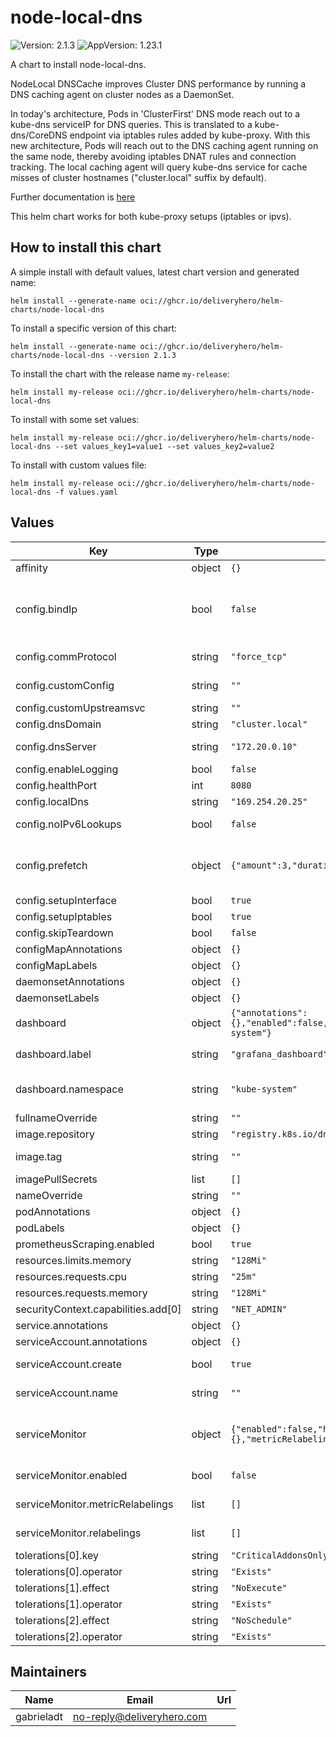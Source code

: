 # node-local-dns

![Version: 2.1.3](https://img.shields.io/badge/Version-2.1.3-informational?style=flat-square) ![AppVersion: 1.23.1](https://img.shields.io/badge/AppVersion-1.23.1-informational?style=flat-square)

A chart to install node-local-dns.

NodeLocal DNSCache improves Cluster DNS performance by running a DNS caching agent on cluster nodes as a DaemonSet.

In today's architecture, Pods in 'ClusterFirst' DNS mode reach out to a kube-dns serviceIP for DNS queries. This is translated to a kube-dns/CoreDNS endpoint via iptables rules added by kube-proxy. With this new architecture, Pods will reach out to the DNS caching agent running on the same node, thereby avoiding iptables DNAT rules and connection tracking. The local caching agent will query kube-dns service for cache misses of cluster hostnames ("cluster.local" suffix by default).

Further documentation is [here](https://kubernetes.io/docs/tasks/administer-cluster/nodelocaldns/)

This helm chart works for both kube-proxy setups (iptables or ipvs).

## How to install this chart

A simple install with default values, latest chart version and generated name:

```console
helm install --generate-name oci://ghcr.io/deliveryhero/helm-charts/node-local-dns
```

To install a specific version of this chart:

```console
helm install --generate-name oci://ghcr.io/deliveryhero/helm-charts/node-local-dns --version 2.1.3
```

To install the chart with the release name `my-release`:

```console
helm install my-release oci://ghcr.io/deliveryhero/helm-charts/node-local-dns
```

To install with some set values:

```console
helm install my-release oci://ghcr.io/deliveryhero/helm-charts/node-local-dns --set values_key1=value1 --set values_key2=value2
```

To install with custom values file:

```console
helm install my-release oci://ghcr.io/deliveryhero/helm-charts/node-local-dns -f values.yaml
```

## Values

| Key | Type | Default | Description |
|-----|------|---------|-------------|
| affinity | object | `{}` |  |
| config.bindIp | bool | `false` | If false, it will bind 0.0.0.0, otherwise dnsServer and localDns will be used. https://github.com/bottlerocket-os/bottlerocket/issues/3711#issuecomment-1907087528 |
| config.commProtocol | string | `"force_tcp"` | Set communication protocol. Options are `prefer_udp` or `force_tcp` |
| config.customConfig | string | `""` | Overrides the generated configuration with specified one. |
| config.customUpstreamsvc | string | `""` | Use a custom upstreamsvc for -upstreamsvc |
| config.dnsDomain | string | `"cluster.local"` | Internal k8s DNS domain |
| config.dnsServer | string | `"172.20.0.10"` | Main coredns service (kube-dns) ip, used on iptables-mode. |
| config.enableLogging | bool | `false` | Set boolean to log DNS requests |
| config.healthPort | int | `8080` | Port used for the health endpoint |
| config.localDns | string | `"169.254.20.25"` |  |
| config.noIPv6Lookups | bool | `false` | If true, return NOERROR when attempting to resolve an IPv6 address |
| config.prefetch | object | `{"amount":3,"duration":"30s","enabled":false,"percentage":"20%"}` | If enabled, coredns will prefetch popular items when they are about to be expunged from the cache. https://coredns.io/plugins/cache/ |
| config.setupInterface | bool | `true` |  |
| config.setupIptables | bool | `true` |  |
| config.skipTeardown | bool | `false` |  |
| configMapAnnotations | object | `{}` |  |
| configMapLabels | object | `{}` |  |
| daemonsetAnnotations | object | `{}` |  |
| daemonsetLabels | object | `{}` |  |
| dashboard | object | `{"annotations":{},"enabled":false,"label":"grafana_dashboard","namespace":"kube-system"}` | https://github.com/grafana/helm-charts/blob/main/charts/grafana/README.md |
| dashboard.label | string | `"grafana_dashboard"` | label that grafana sidecar is configured to look for |
| dashboard.namespace | string | `"kube-system"` | namespace where grafana sidecar is configured to look for dashboards. e.g. "monitoring" |
| fullnameOverride | string | `""` |  |
| image.repository | string | `"registry.k8s.io/dns/k8s-dns-node-cache"` |  |
| image.tag | string | `""` | Overrides the image tag whose default is the chart appVersion. |
| imagePullSecrets | list | `[]` |  |
| nameOverride | string | `""` |  |
| podAnnotations | object | `{}` |  |
| podLabels | object | `{}` |  |
| prometheusScraping.enabled | bool | `true` |  |
| resources.limits.memory | string | `"128Mi"` |  |
| resources.requests.cpu | string | `"25m"` |  |
| resources.requests.memory | string | `"128Mi"` |  |
| securityContext.capabilities.add[0] | string | `"NET_ADMIN"` |  |
| service.annotations | object | `{}` | Annotations to add to the service. |
| serviceAccount.annotations | object | `{}` | Annotations to add to the service account. |
| serviceAccount.create | bool | `true` | Specifies whether a service account should be created. |
| serviceAccount.name | string | `""` | If not set and create is true, a name is generated using the fullname template. |
| serviceMonitor | object | `{"enabled":false,"honorLabels":false,"labels":{},"metricRelabelings":[],"path":"/metrics","relabelings":[]}` | https://github.com/prometheus-operator/prometheus-operator/blob/main/Documentation/user-guides/getting-started.md |
| serviceMonitor.enabled | bool | `false` | Ensure that servicemonitor is created, this will disable prometheus annotations |
| serviceMonitor.metricRelabelings | list | `[]` | Metric relabel configs to apply to samples before ingestion. [Metric Relabeling](https://prometheus.io/docs/prometheus/latest/configuration/configuration/#metric_relabel_configs) |
| serviceMonitor.relabelings | list | `[]` | Relabel configs to apply to samples before ingestion. [Relabeling](https://prometheus.io/docs/prometheus/latest/configuration/configuration/#relabel_config) |
| tolerations[0].key | string | `"CriticalAddonsOnly"` |  |
| tolerations[0].operator | string | `"Exists"` |  |
| tolerations[1].effect | string | `"NoExecute"` |  |
| tolerations[1].operator | string | `"Exists"` |  |
| tolerations[2].effect | string | `"NoSchedule"` |  |
| tolerations[2].operator | string | `"Exists"` |  |

## Maintainers

| Name | Email | Url |
| ---- | ------ | --- |
| gabrieladt | <no-reply@deliveryhero.com> |  |
